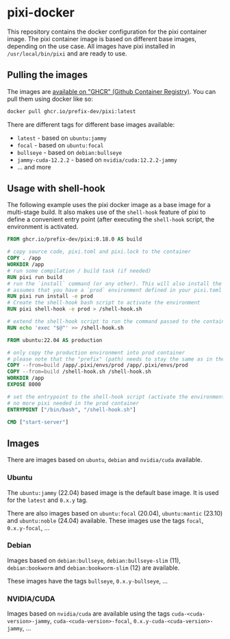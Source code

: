 # pixi-docker

This repository contains the docker configuration for the pixi container image.
The pixi container image is based on different base images, depending on the use case.
All images have pixi installed in `/usr/local/bin/pixi` and are ready to use.

## Pulling the images

The images are [available on "GHCR" (Github Container Registry)](https://github.com/prefix-dev/pixi-docker/pkgs/container/pixi).
You can pull them using docker like so:

```bash
docker pull ghcr.io/prefix-dev/pixi:latest
```

There are different tags for different base images available:

- `latest` - based on `ubuntu:jammy`
- `focal` - based on `ubuntu:focal`
- `bullseye` - based on `debian:bullseye`
- `jammy-cuda-12.2.2` - based on `nvidia/cuda:12.2.2-jammy`
- ... and more

## Usage with shell-hook

The following example uses the pixi docker image as a base image for a multi-stage build.
It also makes use of the `shell-hook` feature of pixi to define a convenient entry point (after executing the `shell-hook` script, the environment is activated.

```Dockerfile
FROM ghcr.io/prefix-dev/pixi:0.18.0 AS build

# copy source code, pixi.toml and pixi.lock to the container
COPY . /app
WORKDIR /app
# run some compilation / build task (if needed)
RUN pixi run build
# run the `install` command (or any other). This will also install the dependencies into `/app/.pixi`
# assumes that you have a `prod` environment defined in your pixi.toml
RUN pixi run install -e prod
# Create the shell-hook bash script to activate the environment
RUN pixi shell-hook -e prod > /shell-hook.sh

# extend the shell-hook script to run the command passed to the container
RUN echo 'exec "$@"' >> /shell-hook.sh

FROM ubuntu:22.04 AS production

# only copy the production environment into prod container
# please note that the "prefix" (path) needs to stay the same as in the build container
COPY --from=build /app/.pixi/envs/prod /app/.pixi/envs/prod
COPY --from=build /shell-hook.sh /shell-hook.sh
WORKDIR /app
EXPOSE 8000

# set the entrypoint to the shell-hook script (activate the environment and run the command)
# no more pixi needed in the prod container
ENTRYPOINT ["/bin/bash", "/shell-hook.sh"]

CMD ["start-server"]
```

## Images

There are images based on `ubuntu`, `debian` and `nvidia/cuda` available.

### Ubuntu

The `ubuntu:jammy` (22.04) based image is the default base image. It is used for the `latest` and `0.x.y` tag.

There are also images based on `ubuntu:focal` (20.04), `ubuntu:mantic` (23.10) and `ubuntu:noble` (24.04) available.
These images use the tags `focal`, `0.x.y-focal`, ...

### Debian

Images based on `debian:bullseye`, `debian:bullseye-slim` (11), `debian:bookworm` and `debian:bookworm-slim` (12) are available.

These images have the tags `bullseye`, `0.x.y-bullseye`, ...

### NVIDIA/CUDA

Images based on `nvidia/cuda` are available using the tags `cuda-<cuda-version>-jammy`, `cuda-<cuda-version>-focal`, `0.x.y-cuda-<cuda-version>-jammy`, ...
